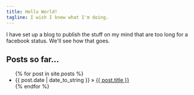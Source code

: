 ```yaml
---
title: Hello World!
tagline: I wish I knew what I'm doing.
---
```


I have set up a blog to publish the stuff on my mind that are too long for a facebook status. We'll see how that goes.
    
## Posts so far...

<ul class="posts">
  {% for post in site.posts %}
    <li><span>{{ post.date | date_to_string }}</span> &raquo; <a href="{{ BASE_PATH }}/geon.github.com/{{ post.url }}">{{ post.title }}</a></li>
  {% endfor %}
</ul>
